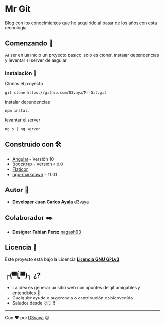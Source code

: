 # Mr Git

Blog con los conocimientos que he adquirido al pasar de los años con esta tecnología

## Comenzando 🚀

Al ser en un inicio un proyecto basico, solo es clonar, instalar dependencias y leventar el server de angular

### Instalación 🔧

Clonas el proyecto

```
git clone https://github.com/D3vaya/Mr-Git.git
```

instalar dependencias

```
npm install
```

levantar el server

```
ng s | ng server
```

## Construido con 🛠️

- [Angular](https://angular.io/) - Versión 10
- [Bootstrap](https://getbootstrap.com/) - Versión 4.6.0
- [Flaticon](https://flaticon.es/)
- [ngx-markdown](https://www.npmjs.com/package/ngx-markdown#usage) - 11.0.1

## Autor 📝

- **Developer** **Juan Carlos Ayala** [d3vaya](https://github.com/d3vaya)

## Colaborador ✒️

- **Designer** **Fabian Perez** [nagash93](https://github.com/nagash93)

## Licencia 📄

Este proyecto está bajo la Licencia **[Licencia GNU GPLv3](https://choosealicense.com/licenses/gpl-3.0/)**.

## ┌(▀Ĺ̯▀)┐ ¿?

- La idea es generar un sitio web con apuntes de git amigables y entendibles 📢
- Cualquier ayuda o sugerencia o contribución es bienvenida
- Saludos desde 🇨🇱 !!




---

Con ❤️ por [D3vaya](https://github.com/d3vaya) 😊

